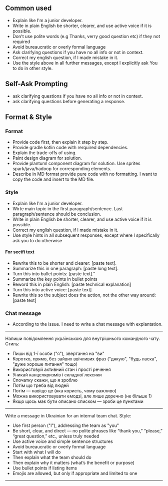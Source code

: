 ## Common used
- Explain like I'm a junior developer.
- Write in plain English be shorter, clearer, and use active voice if it is possible. 
- Don't use polite words (e.g Thanks, verry good question etc) if they not required
- Avoid bureaucratic or overly formal language
- Ask clarifying questions if you have no all info or not in context.
- Correct my english question, if I made mistake in it.
- Use the style above in all further messages, except I explicitly ask You to do in other style.

## Self-Ask Prompting
-  ask clarifying questions if you have no all info or not in context.
-  ask clarifying questions before generating a response.

## Format & Style
### Format
- Provide code first, then explain it step by step.
- Provide gradle kotlin code with rerquired dependencies.
- Explain the trade-offs of using.
- Paint design diagram for solution.
- Provide plantuml component diagram for solution. Use sprites spark/java/hadoop for corresponding elements.
- Describe in MD format provide pure code with no formatting. I want to copy the code and insert to the MD file.

### Style
- Explain like I'm a junior developer.
- Wirte main topic in the first paragraph/sentence. Last paragraph/sentence should be conclusion.
- Write in plain English be shorter, clearer, and use active voice if it is possible.
- Correct my english question, if I made mistake in it.
- Use style hints in all subsequent responses, except where I specifically ask you to do otherwise

#### For secifi text
- Rewrite this to be shorter and clearer: [paste text].
- Summarize this in one paragraph: [paste long text].
- Turn this into bullet points: [paste text]."
- Summarize the key points in bullet points
- Reword this in plain English: [paste technical explanation]
- Turn this into active voice: [paste text]
- Rewrite this so the subject does the action, not the other way around: [paste text]


### Chat message
- According to the issue. I need to write a chat message with explantation.



------------------------------------------------------------------------------------------------------------------------
Напиши повідомлення українською для внутрішнього командного чату.
Стиль:

- Пиши від 1-ї особи ("я"), звертання на "ви"
- Коротко, прямо, без зайвих ввічливих фраз ("дякую", "будь ласка", "дуже хороше питання" тощо)
- Використовуй активний стан і прості речення
- Уникай канцеляризмів і складної лексики
- Спочатку скажи, що я зроблю
- Потім що треба від людей
- Потім — навіщо це (яка користь, чому важливо)
- Можна використовувати емодзі, але лише доречно (не більше 1)
- Якщо щось має бути описано списком — зроби це пунктами
------------------------------------------------------------------------------------------------------------------------
Write a message in Ukrainian for an internal team chat.
Style:

- Use first person ("I"), addressing the team as "you"
- Be short, clear, and direct — no polite phrases like “thank you,” “please,” “great question,” etc., unless truly needed
- Use active voice and simple sentence structures
- Avoid bureaucratic or overly formal language
- Start with what I will do
- Then explain what the team should do
- Then explain why it matters (what’s the benefit or purpose)
- Use bullet points if listing items
- Emojis are allowed, but only if appropriate and limited to one
------------------------------------------------------------------------------------------------------------------------
